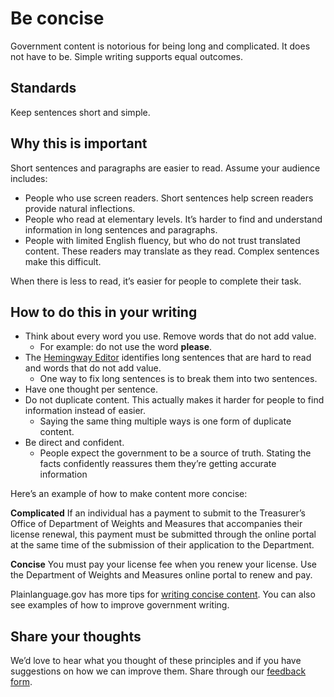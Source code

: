 # Be concise

Government content is notorious for being long and complicated. It does not have to be. Simple writing supports equal outcomes.

## Standards

Keep sentences short and simple.

## Why this is important

Short sentences and paragraphs are easier to read. Assume your audience includes:

* People who use screen readers. Short sentences help screen readers provide natural inflections.
* People who read at elementary levels. It’s harder to find and understand information in long sentences and paragraphs.
* People with limited English fluency, but who do not trust translated content. These readers may translate as they read. Complex sentences make this difficult.

When there is less to read, it’s easier for people to complete their task.

## How to do this in your writing

* Think about every word you use. Remove words that do not add value.
  * For example: do not use the word **please**.
* The [Hemingway Editor](http://hemingwayapp.com/) identifies long sentences that are hard to read and words that do not add value.
  * One way to fix long sentences is to break them into two sentences.
* Have one thought per sentence.
* Do not duplicate content. This actually makes it harder for people to find information instead of easier.
  * Saying the same thing multiple ways is one form of duplicate content.
* Be direct and confident.
  * People expect the government to be a source of truth. Stating the facts confidently reassures them they’re getting accurate information

Here’s an example of how to make content more concise:

**Complicated**
If an individual has a payment to submit to the Treasurer’s Office of Department of Weights and Measures that accompanies their license renewal, this payment must be submitted through the online portal at the same time of the submission of their application to the Department.

**Concise**
You must pay your license fee when you renew your license. Use the Department of Weights and Measures online portal to renew and pay.

Plainlanguage.gov has more tips for [writing concise content](https://www.plainlanguage.gov/guidelines/concise/). You can also see examples of how to improve government writing.

## Share your thoughts

We’d love to hear what you thought of these principles and if you have suggestions on how we can improve them. Share through our [feedback form](https://docs.google.com/forms/d/e/1FAIpQLScNllSkyD7sI7wQPQ9LkkfbRB4w7stEbEKuhrHVxYue-DPyQQ/viewform?usp=sf_link).
